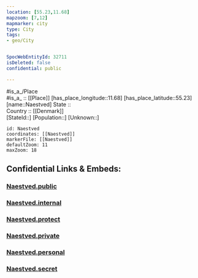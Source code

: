 ```yaml
---
location: [55.23,11.68] 
mapzoom: [7,12] 
mapmarker: city 
type: City
tags:
- geo/City


SpocWebEntityId: 32711
isDeleted: false
confidential: public

---
```

#is_a_/Place  
#is_a_ :: [[Place]] 
[has_place_longitude::11.68] 
[has_place_latitude::55.23] 
[name::Naestved] 
State ::  
Country :: [[Denmark]]  
[StateId::] 
[Population::] 
[Unknown::] 


```leaflet
id: Naestved
coordinates: [[Naestved]] 
markerFile: [[Naestved]] 
defaultZoom: 11 
maxZoom: 18
```


## Confidential Links & Embeds: 

### [Naestved.public](/_public/\Earth\Continent\Europe\Europe~North\Denmark\Regions~Denmark\Sjælland\CityNaestved.public.md) 

### [Naestved.internal](/_internal/\Earth\Continent\Europe\Europe~North\Denmark\Regions~Denmark\Sjælland\CityNaestved.internal.md) 

### [Naestved.protect](/_protect/\Earth\Continent\Europe\Europe~North\Denmark\Regions~Denmark\Sjælland\CityNaestved.protect.md) 

### [Naestved.private](/_private/\Earth\Continent\Europe\Europe~North\Denmark\Regions~Denmark\Sjælland\CityNaestved.private.md) 

### [Naestved.personal](/_personal/\Earth\Continent\Europe\Europe~North\Denmark\Regions~Denmark\Sjælland\CityNaestved.personal.md) 

### [Naestved.secret](/_secret/\Earth\Continent\Europe\Europe~North\Denmark\Regions~Denmark\Sjælland\CityNaestved.secret.md)

